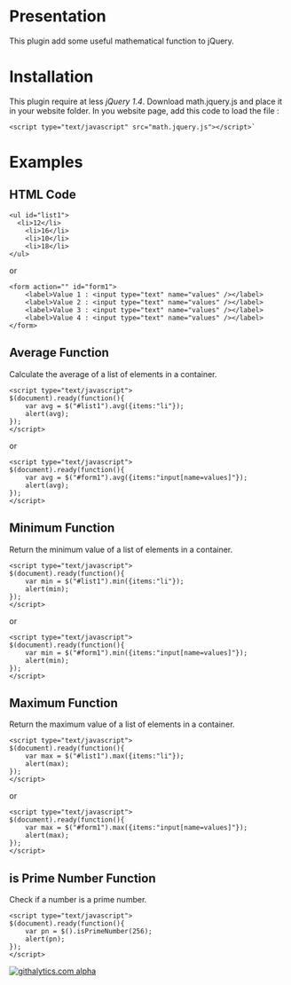 Presentation
============

This plugin add some useful mathematical function to jQuery.

Installation
============

This plugin require at less _jQuery 1.4_.
Download math.jquery.js and place it in your website folder.
In you website page, add this code to load the file :

    <script type="text/javascript" src="math.jquery.js"></script>`


Examples
========
HTML Code
----------

    <ul id="list1">
      <li>12</li>
	    <li>16</li>
	    <li>10</li>
	    <li>18</li>
    </ul>


or 

    <form action="" id="form1">
    	<label>Value 1 : <input type="text" name="values" /></label>
    	<label>Value 2 : <input type="text" name="values" /></label>
	    <label>Value 3 : <input type="text" name="values" /></label>
	    <label>Value 4 : <input type="text" name="values" /></label>
    </form>

Average Function
-----------------

Calculate the average of a list of elements in a container.


    <script type="text/javascript"> 
    $(document).ready(function(){ 
        var avg = $("#list1").avg({items:"li"}); 
        alert(avg); 
    });  
    </script>

or 

    <script type="text/javascript"> 
    $(document).ready(function(){ 
        var avg = $("#form1").avg({items:"input[name=values]"}); 
        alert(avg); 
    });  
    </script>

Minimum Function
----------------

Return the minimum value of a list of elements in a container.

    <script type="text/javascript"> 
    $(document).ready(function(){ 
        var min = $("#list1").min({items:"li"}); 
        alert(min); 
    });  
    </script>

or 

    <script type="text/javascript"> 
    $(document).ready(function(){ 
        var min = $("#form1").min({items:"input[name=values]"}); 
        alert(min); 
    });  
    </script>

Maximum Function
----------------

Return the maximum value of a list of elements in a container.

    <script type="text/javascript"> 
    $(document).ready(function(){ 
        var max = $("#list1").max({items:"li"}); 
        alert(max); 
    });  
    </script>

or 

    <script type="text/javascript"> 
    $(document).ready(function(){ 
        var max = $("#form1").max({items:"input[name=values]"}); 
        alert(max); 
    });  
    </script>

is Prime Number Function
-------------------------

Check if a number is a prime number.

    <script type="text/javascript"> 
    $(document).ready(function(){ 
        var pn = $().isPrimeNumber(256); 
        alert(pn); 
    });  
    </script>
    
    
[![githalytics.com alpha](https://cruel-carlota.pagodabox.com/f6da60bc77442f11b26679b049a134c3 "githalytics.com")](http://githalytics.com/nicoss01/jQuery-Plugin-Math-Functions)

